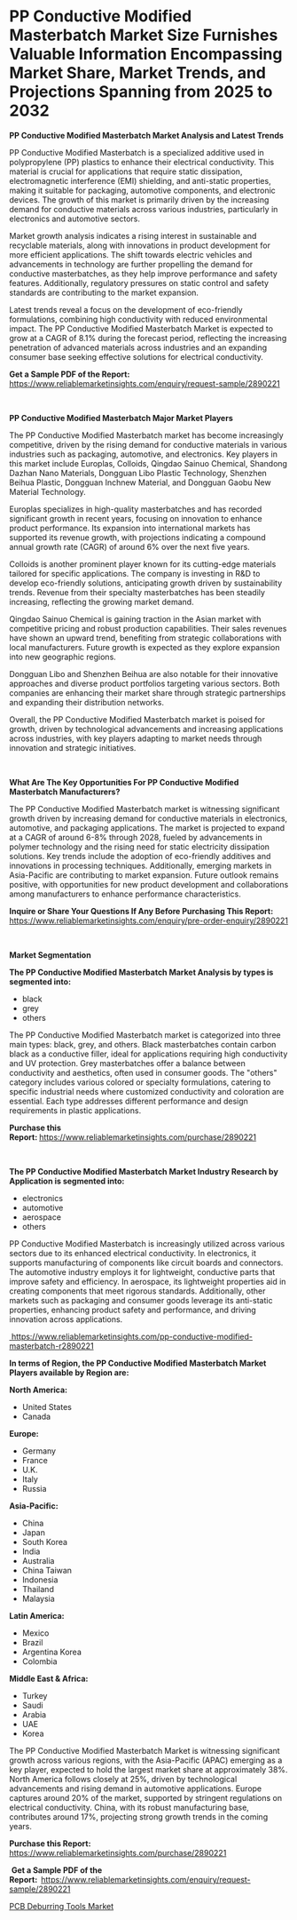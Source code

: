 <p><h1>PP Conductive Modified Masterbatch Market Size Furnishes Valuable Information Encompassing Market Share, Market Trends, and Projections Spanning from 2025 to 2032</h1></p><p><strong>PP Conductive Modified Masterbatch Market Analysis and Latest Trends</strong></p>
<p><p>PP Conductive Modified Masterbatch is a specialized additive used in polypropylene (PP) plastics to enhance their electrical conductivity. This material is crucial for applications that require static dissipation, electromagnetic interference (EMI) shielding, and anti-static properties, making it suitable for packaging, automotive components, and electronic devices. The growth of this market is primarily driven by the increasing demand for conductive materials across various industries, particularly in electronics and automotive sectors.</p><p>Market growth analysis indicates a rising interest in sustainable and recyclable materials, along with innovations in product development for more efficient applications. The shift towards electric vehicles and advancements in technology are further propelling the demand for conductive masterbatches, as they help improve performance and safety features. Additionally, regulatory pressures on static control and safety standards are contributing to the market expansion.</p><p>Latest trends reveal a focus on the development of eco-friendly formulations, combining high conductivity with reduced environmental impact. The PP Conductive Modified Masterbatch Market is expected to grow at a CAGR of 8.1% during the forecast period, reflecting the increasing penetration of advanced materials across industries and an expanding consumer base seeking effective solutions for electrical conductivity.</p></p>
<p><strong>Get a Sample PDF of the Report:&nbsp;</strong> <a href="https://www.reliablemarketinsights.com/enquiry/request-sample/2890221?utm_campaign=2938&utm_medium=2&utm_source=Github&utm_content=ia&utm_term=14032025&utm_id=pp-conductive-modified-masterbatch">https://www.reliablemarketinsights.com/enquiry/request-sample/2890221</a></p>
<p>&nbsp;</p>
<p><strong>PP Conductive Modified Masterbatch Major Market Players</strong></p>
<p><p>The PP Conductive Modified Masterbatch market has become increasingly competitive, driven by the rising demand for conductive materials in various industries such as packaging, automotive, and electronics. Key players in this market include Europlas, Colloids, Qingdao Sainuo Chemical, Shandong Dazhan Nano Materials, Dongguan Libo Plastic Technology, Shenzhen Beihua Plastic, Dongguan Inchnew Material, and Dongguan Gaobu New Material Technology.</p><p>Europlas specializes in high-quality masterbatches and has recorded significant growth in recent years, focusing on innovation to enhance product performance. Its expansion into international markets has supported its revenue growth, with projections indicating a compound annual growth rate (CAGR) of around 6% over the next five years.</p><p>Colloids is another prominent player known for its cutting-edge materials tailored for specific applications. The company is investing in R&D to develop eco-friendly solutions, anticipating growth driven by sustainability trends. Revenue from their specialty masterbatches has been steadily increasing, reflecting the growing market demand.</p><p>Qingdao Sainuo Chemical is gaining traction in the Asian market with competitive pricing and robust production capabilities. Their sales revenues have shown an upward trend, benefiting from strategic collaborations with local manufacturers. Future growth is expected as they explore expansion into new geographic regions.</p><p>Dongguan Libo and Shenzhen Beihua are also notable for their innovative approaches and diverse product portfolios targeting various sectors. Both companies are enhancing their market share through strategic partnerships and expanding their distribution networks.</p><p>Overall, the PP Conductive Modified Masterbatch market is poised for growth, driven by technological advancements and increasing applications across industries, with key players adapting to market needs through innovation and strategic initiatives.</p></p>
<p>&nbsp;</p>
<p><strong>What Are The Key Opportunities For PP Conductive Modified Masterbatch Manufacturers?</strong></p>
<p><p>The PP Conductive Modified Masterbatch market is witnessing significant growth driven by increasing demand for conductive materials in electronics, automotive, and packaging applications. The market is projected to expand at a CAGR of around 6-8% through 2028, fueled by advancements in polymer technology and the rising need for static electricity dissipation solutions. Key trends include the adoption of eco-friendly additives and innovations in processing techniques. Additionally, emerging markets in Asia-Pacific are contributing to market expansion. Future outlook remains positive, with opportunities for new product development and collaborations among manufacturers to enhance performance characteristics.</p></p>
<p><strong>Inquire or Share Your Questions If Any Before Purchasing This Report:</strong> <a href="https://www.reliablemarketinsights.com/enquiry/pre-order-enquiry/2890221?utm_campaign=2938&utm_medium=2&utm_source=Github&utm_content=ia&utm_term=14032025&utm_id=pp-conductive-modified-masterbatch">https://www.reliablemarketinsights.com/enquiry/pre-order-enquiry/2890221</a></p>
<p>&nbsp;</p>
<p><strong>Market Segmentation</strong></p>
<p><strong>The PP Conductive Modified Masterbatch Market Analysis by types is segmented into:</strong></p>
<p><ul><li>black</li><li>grey</li><li>others</li></ul></p>
<p><p>The PP Conductive Modified Masterbatch market is categorized into three main types: black, grey, and others. Black masterbatches contain carbon black as a conductive filler, ideal for applications requiring high conductivity and UV protection. Grey masterbatches offer a balance between conductivity and aesthetics, often used in consumer goods. The "others" category includes various colored or specialty formulations, catering to specific industrial needs where customized conductivity and coloration are essential. Each type addresses different performance and design requirements in plastic applications.</p></p>
<p><strong>Purchase this Report:&nbsp;</strong><a href="https://www.reliablemarketinsights.com/purchase/2890221?utm_campaign=2938&utm_medium=2&utm_source=Github&utm_content=ia&utm_term=14032025&utm_id=pp-conductive-modified-masterbatch">https://www.reliablemarketinsights.com/purchase/2890221</a></p>
<p>&nbsp;</p>
<p><strong>The PP Conductive Modified Masterbatch Market Industry Research by Application is segmented into:</strong></p>
<p><ul><li>electronics</li><li>automotive</li><li>aerospace</li><li>others</li></ul></p>
<p><p>PP Conductive Modified Masterbatch is increasingly utilized across various sectors due to its enhanced electrical conductivity. In electronics, it supports manufacturing of components like circuit boards and connectors. The automotive industry employs it for lightweight, conductive parts that improve safety and efficiency. In aerospace, its lightweight properties aid in creating components that meet rigorous standards. Additionally, other markets such as packaging and consumer goods leverage its anti-static properties, enhancing product safety and performance, and driving innovation across applications.</p></p>
<p><a href="https://www.reliablemarketinsights.com/pp-conductive-modified-masterbatch-r2890221?utm_campaign=2938&utm_medium=2&utm_source=Github&utm_content=ia&utm_term=14032025&utm_id=pp-conductive-modified-masterbatch">&nbsp;https://www.reliablemarketinsights.com/pp-conductive-modified-masterbatch-r2890221</a></p>
<p><strong>In terms of Region, the PP Conductive Modified Masterbatch Market Players available by Region are:</strong></p>
<p>
    <p> <strong> North America: </strong>
        <ul>
            <li>United States</li>
            <li>Canada</li>
        </ul>
        </p> 
    <p> <strong> Europe: </strong>
        <ul>
            <li>Germany</li>
            <li>France</li>
            <li>U.K.</li>
            <li>Italy</li>
            <li>Russia</li>
        </ul>
        </p> 
    <p> <strong> Asia-Pacific: </strong>
        <ul>
            <li>China</li>
            <li>Japan</li>
            <li>South Korea</li>
            <li>India</li>
            <li>Australia</li>
            <li>China Taiwan</li>
            <li>Indonesia</li>
            <li>Thailand</li>
            <li>Malaysia</li>
        </ul>
        </p> 
    <p> <strong> Latin America: </strong>
        <ul>
            <li>Mexico</li>
            <li>Brazil</li>
            <li>Argentina Korea</li>
            <li>Colombia</li>
        </ul>
        </p> 
    <p> <strong> Middle East & Africa: </strong>
        <ul>
            <li>Turkey</li>
            <li>Saudi</li>
            <li>Arabia</li>
            <li>UAE</li>
            <li>Korea</li>
        </ul>
    </p>
    </p>
<p><p>The PP Conductive Modified Masterbatch Market is witnessing significant growth across various regions, with the Asia-Pacific (APAC) emerging as a key player, expected to hold the largest market share at approximately 38%. North America follows closely at 25%, driven by technological advancements and rising demand in automotive applications. Europe captures around 20% of the market, supported by stringent regulations on electrical conductivity. China, with its robust manufacturing base, contributes around 17%, projecting strong growth trends in the coming years.</p></p>
<p><strong>Purchase this Report: </strong><a href="https://www.reliablemarketinsights.com/purchase/2890221?utm_campaign=2938&utm_medium=2&utm_source=Github&utm_content=ia&utm_term=14032025&utm_id=pp-conductive-modified-masterbatch">https://www.reliablemarketinsights.com/purchase/2890221</a></p>
<p>&nbsp;<strong>Get a Sample PDF of the Report:&nbsp;&nbsp;</strong><a href="https://www.reliablemarketinsights.com/enquiry/request-sample/2890221?utm_campaign=2938&utm_medium=2&utm_source=Github&utm_content=ia&utm_term=14032025&utm_id=pp-conductive-modified-masterbatch">https://www.reliablemarketinsights.com/enquiry/request-sample/2890221</a></p>
<p><strong></strong></p>
<p><p><a href="https://github.com/zupankocka/Market-Research-Report-List-1/blob/main/pcb-deburring-tools-market.md?utm_campaign=2938&utm_medium=2&utm_source=Github&utm_content=ia&utm_term=14032025&utm_id=pp-conductive-modified-masterbatch">PCB Deburring Tools Market</a></p></p>